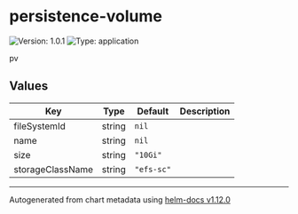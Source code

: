 # persistence-volume

![Version: 1.0.1](https://img.shields.io/badge/Version-1.0.1-informational?style=flat-square) ![Type: application](https://img.shields.io/badge/Type-application-informational?style=flat-square)

pv

## Values

| Key | Type | Default | Description |
|-----|------|---------|-------------|
| fileSystemId | string | `nil` |  |
| name | string | `nil` |  |
| size | string | `"10Gi"` |  |
| storageClassName | string | `"efs-sc"` |  |

----------------------------------------------
Autogenerated from chart metadata using [helm-docs v1.12.0](https://github.com/norwoodj/helm-docs/releases/v1.12.0)

